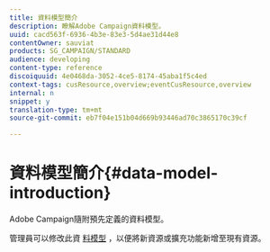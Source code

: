 ```yaml
---
title: 資料模型簡介
description: 瞭解Adobe Campaign資料模型。
uuid: cacd563f-6936-4b3e-83e3-5d4ae31d44e8
contentOwner: sauviat
products: SG_CAMPAIGN/STANDARD
audience: developing
content-type: reference
discoiquuid: 4e0468da-3052-4ce5-8174-45aba1f5c4ed
context-tags: cusResource,overview;eventCusResource,overview
internal: n
snippet: y
translation-type: tm+mt
source-git-commit: eb7f04e151b04d669b93446ad70c3865170c39cf

---
```



# 資料模型簡介{#data-model-introduction}

Adobe Campaign隨附預先定義的資料模型。

管理員可以修改此資 [料模型](../../administration/using/users-management.md#functional-administrators) ，以便將新資源或擴充功能新增至現有資源。
